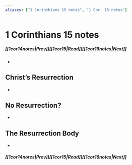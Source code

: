 ```yaml
---
aliases: ["1 Corinthians 15 notes", "1 Cor. 15 notes"]
---
```

# 1 Corinthians 15 notes
##### <span class=arrow-left></span>[[1cor14notes|Prev]]<span class=navigation-separator></span>[[1cor15|Read]]<span class=navigation-separator></span>[[1cor16notes|Next]]<span class=arrow-right></span>
- 
## Christ’s Resurrection
- 
## No Resurrection?
- 
## The Resurrection Body
- 
##### <span class=arrow-left></span>[[1cor14notes|Prev]]<span class=navigation-separator></span>[[1cor15|Read]]<span class=navigation-separator></span>[[1cor16notes|Next]]<span class=arrow-right></span>